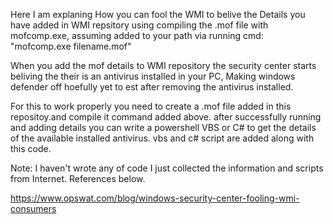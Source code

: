 Here I am explaning How you can fool the WMI to belive the Details you have added in WMI repsitory using compiling the .mof file with mofcomp.exe, assuming added to your path via running cmd: "mofcomp.exe filename.mof"

When you add the mof details to WMI repository the security center starts beliving the their is an antivirus installed in your PC, Making windows defender off hoefully yet to est after removing the antivirus installed. 

For this to work properly you need to create a .mof file added in this repositoy.and compile it command added above.
after successfully running and adding details you can write a powershell VBS or C# to get the details of the available installed antivirus. 
vbs and c# script are added along with this code.


Note: I haven't wrote any of code I just collected the information and scripts from Internet. 
References below.

https://www.opswat.com/blog/windows-security-center-fooling-wmi-consumers
